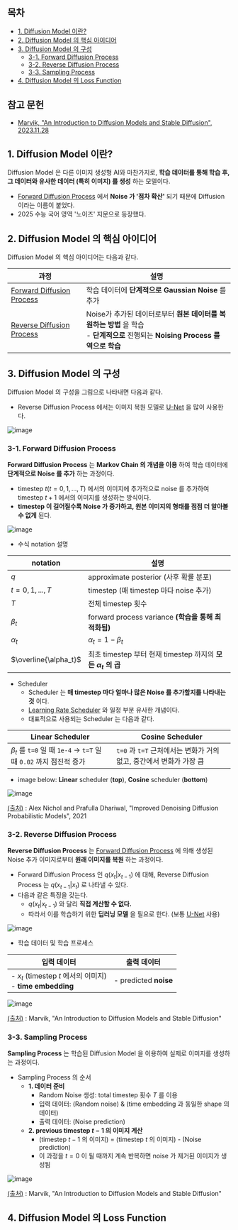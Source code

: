 
## 목차

* [1. Diffusion Model 이란?](#1-diffusion-model-이란)
* [2. Diffusion Model 의 핵심 아이디어](#2-diffusion-model-의-핵심-아이디어)
* [3. Diffusion Model 의 구성](#3-diffusion-model-의-구성)
  * [3-1. Forward Diffusion Process](#3-1-forward-diffusion-process)
  * [3-2. Reverse Diffusion Process](#3-2-reverse-diffusion-process)
  * [3-3. Sampling Process](#3-3-sampling-process)
* [4. Diffusion Model 의 Loss Function](#4-diffusion-model-의-loss-function)

## 참고 문헌

* [Marvik, "An Introduction to Diffusion Models and Stable Diffusion", 2023.11.28](https://blog.marvik.ai/2023/11/28/an-introduction-to-diffusion-models-and-stable-diffusion/)

## 1. Diffusion Model 이란?

Diffusion Model 은 다른 이미지 생성형 AI와 마찬가지로, **학습 데이터를 통해 학습 후, 그 데이터와 유사한 데이터 (특히 이미지) 를 생성** 하는 모델이다.

* [Forward Diffusion Process](#3-1-forward-diffusion-process) 에서 **Noise 가 '점차 확산'** 되기 때문에 Diffusion 이라는 이름이 붙었다.
* 2025 수능 국어 영역 '노이즈' 지문으로 등장했다.

## 2. Diffusion Model 의 핵심 아이디어

Diffusion Model 의 핵심 아이디어는 다음과 같다.

| 과정                                                          | 설명                                                                                          |
|-------------------------------------------------------------|---------------------------------------------------------------------------------------------|
| [Forward Diffusion Process](#3-1-forward-diffusion-process) | 학습 데이터에 **단계적으로 Gaussian Noise** 를 추가                                                       |
| [Reverse Diffusion Process](#3-2-reverse-diffusion-process) | Noise가 추가된 데이터로부터 **원본 데이터를 복원하는 방법** 을 학습<br>- **단계적으로** 진행되는 **Noising Process 를 역으로 학습** |

## 3. Diffusion Model 의 구성

Diffusion Model 의 구성을 그림으로 나타내면 다음과 같다.

* Reverse Diffusion Process 에서는 이미지 복원 모델로 [U-Net](../Image%20Processing/Model_U-Net.md) 을 많이 사용한다.

![image](images/Diffusion_0.PNG)

### 3-1. Forward Diffusion Process

**Forward Diffusion Process** 는 **Markov Chain 의 개념을 이용** 하여 학습 데이터에 **단계적으로 Noise 를 추가** 하는 과정이다.

* timestep $t (t = 0, 1, ..., T)$ 에서의 이미지에 추가적으로 noise 를 추가하여 timestep $t+1$ 에서의 이미지를 생성하는 방식이다.
* **timestep 이 길어질수록 Noise 가 증가하고, 원본 이미지의 형태를 점점 더 알아볼 수 없게** 된다.

![image](images/Diffusion_1.PNG)

* 수식 notation 설명

| notation              | 설명                                                   |
|-----------------------|------------------------------------------------------|
| $q$                   | approximate posterior (사후 확률 분포)                     |
| $t = 0,1,...,T$       | timestep (매 timestep 마다 noise 추가)                    |
| $T$                   | 전체 timestep 횟수                                       |
| $\beta_t$             | forward process variance **(학습을 통해 최적화됨)**           |
| $\alpha_t$            | $\alpha_t = 1 - \beta_t$                             |
| $\overline{\alpha_t}$ | 최초 timestep 부터 현재 timestep 까지의 **모든 $\alpha_t$ 의 곱** |

* Scheduler
  * Scheduler 는 **매 timestep 마다 얼마나 많은 Noise 를 추가할지를 나타내는 것** 이다.
  * [Learning Rate Scheduler](../AI%20Basics/Deep%20Learning%20Basics/딥러닝_기초_Learning_Rate_Scheduler.md) 와 일정 부분 유사한 개념이다.
  * 대표적으로 사용되는 Scheduler 는 다음과 같다.

| Linear Scheduler                                                          | Cosine Scheduler                                     |
|---------------------------------------------------------------------------|------------------------------------------------------|
| $\beta_t$ 를 ```t=0``` 일 때 ```1e-4``` → ```t=T``` 일 때 ```0.02``` 까지 점진적 증가 | ```t=0``` 과 ```t=T``` 근처에서는 변화가 거의 없고, 중간에서 변화가 가장 큼 |

* image below: **Linear** scheduler (**top**), **Cosine** scheduler (**bottom**)

![image](images/Diffusion_2.PNG)

[(출처)](https://arxiv.org/pdf/2102.09672) : Alex Nichol and Prafulla Dhariwal, "Improved Denoising Diffusion Probabilistic Models", 2021

### 3-2. Reverse Diffusion Process

**Reverse Diffusion Process** 는 [Forward Diffusion Process](#3-1-forward-diffusion-process) 에 의해 생성된 Noise 추가 이미지로부터 **원래 이미지를 복원** 하는 과정이다.

* Forward Diffusion Process 인 $q(x_t|x_{t-1})$ 에 대해, Reverse Diffusion Process 는 $q(x_{t-1}|x_t)$ 로 나타낼 수 있다.
* 다음과 같은 특징을 갖는다.
  * $q(x_t|x_{t-1})$ 와 달리 **직접 계산할 수 없다.**
  * 따라서 이를 학습하기 위한 **딥러닝 모델** 을 필요로 한다. (보통 [U-Net](../Image%20Processing/Model_U-Net.md) 사용)

![image](images/Diffusion_3.PNG)

* 학습 데이터 및 학습 프로세스

| 입력 데이터                                                 | 출력 데이터                |
|--------------------------------------------------------|-----------------------|
| - $x_t$ (timestep $t$ 에서의 이미지)<br>- **time embedding** | - predicted **noise** |

![image](images/Diffusion_4.PNG)

[(출처)](https://blog.marvik.ai/2023/11/28/an-introduction-to-diffusion-models-and-stable-diffusion/) : Marvik, "An Introduction to Diffusion Models and Stable Diffusion"

### 3-3. Sampling Process

**Sampling Process** 는 학습된 Diffusion Model 을 이용하여 실제로 이미지를 생성하는 과정이다.

* Sampling Process 의 순서
  * **1. 데이터 준비**
    * Random Noise 생성: total timestep 횟수 $T$ 를 이용 
    * 입력 데이터: (Random noise) & (time embedding 과 동일한 shape 의 데이터)
    * 출력 데이터: (Noise prediction)
  * **2. previous timestep $t-1$ 의 이미지 계산**
    * (timestep $t-1$ 의 이미지) = (timestep $t$ 의 이미지) - (Noise prediction) 
    * 이 과정을 $t = 0$ 이 될 때까지 계속 반복하면 noise 가 제거된 이미지가 생성됨

![image](images/Diffusion_5.PNG)

[(출처)](https://blog.marvik.ai/2023/11/28/an-introduction-to-diffusion-models-and-stable-diffusion/) : Marvik, "An Introduction to Diffusion Models and Stable Diffusion"

## 4. Diffusion Model 의 Loss Function
